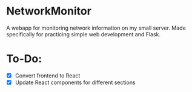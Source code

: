 # NetworkMonitor

A webapp for monitoring network information on my small server. Made specifically for practicing simple web development and Flask.

# To-Do:

- [x] Convert frontend to React
- [x] Update React components for different sections
